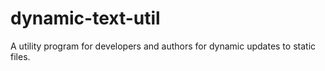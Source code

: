 # dynamic-text-util
 A utility program for developers and authors for dynamic updates to static files.
